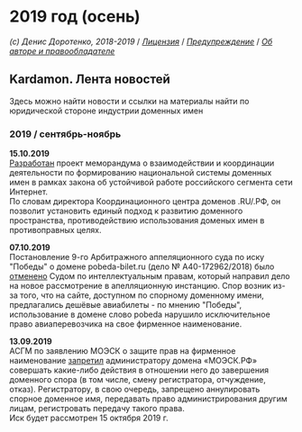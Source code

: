 # 2019 год \(осень\)

_\(c\) Денис Доротенко, 2018-2019_ / [_Лицензия_](https://github.com/xCounsel/kardamon/blob/master/Russian/LICENSE.md) / [_Предупреждение_](https://github.com/xCounsel/kardamon/blob/master/Russian/DISCLAIMER.md) / [_Об авторе и правообладателе_](http://dorotenko.pro/about/)   


## Kardamon. Лента новостей

Здесь можно найти новости и ссылки на материалы найти по юридической стороне индустрии доменных имен   
   


### 2019 / сентябрь-ноябрь

**15.10.2019**  
 [Разработан](https://ria.ru/20190927/1559186082.html) проект меморандума о взаимодействии и координации деятельности по формированию национальной системы доменных имен в рамках закона об устойчивой работе российского сегмента сети Интернет.  
 По словам директора Координационного центра доменов .RU/.РФ, он позволит установить единый подход к развитию доменного пространства, противодействию использования доменых имен в противоправных целях.

**07.10.2019**  
 Постановление 9-го Арбитражного аппеляционного суда по иску "Победы" о домене pobeda-bilet.ru \(дело № А40-172962/2018\) было [отменено](https://pravo.ru/news/214941/) Судом по интеллектуальным правам, который направил дело на новое рассмотрение в апелляционную инстанцию. Спор возник из-за того, что на сайте, доступном по спорному доменному имени, предлагались дешёвые авиабилеты - по мнению "Победы", использование в домене слово pobeda нарушило исключительное право авиаперевозчика на свое фирменное наименование.

**13.09.2019**  
 АСГМ по заявлению МОЭСК о защите прав на фирменное наименование [запретил](http://rapsinews.ru/judicial_news/20190910/303701823.html) администратору домена «МОЭСК.РФ» совершать какие-либо действия в отношении него до завершения доменного спора \(в том числе, смену регистратора, отчуждение, отказ\). Регистратору, в свою очередь, запрещено аннулировать спорное доменное имя, передавать право администрирования другим лицам, регистровать передачу такого права.  
 Иск будет рассмотрен 15 октября 2019 г.

